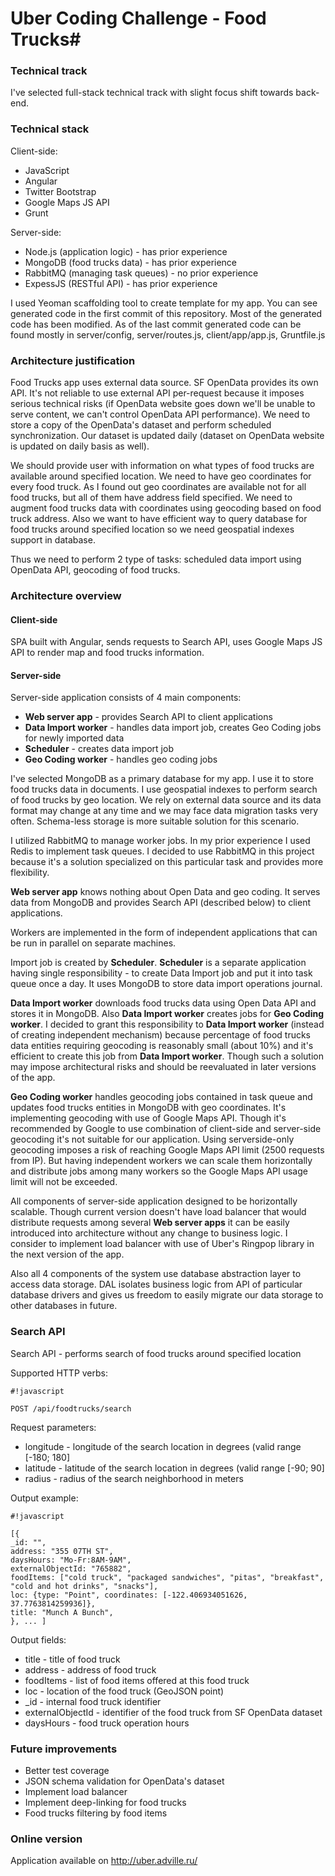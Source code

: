 # Uber Coding Challenge - Food Trucks#


### Technical track ###

I've selected full-stack technical track with slight focus shift towards back-end.

### Technical stack ###

Client-side:

* JavaScript
* Angular
* Twitter Bootstrap
* Google Maps JS API
* Grunt

Server-side:

* Node.js (application logic) - has prior experience
* MongoDB (food trucks data) - has prior experience
* RabbitMQ (managing task queues) - no prior experience
* ExpessJS (RESTful API) - has prior experience

I used Yeoman scaffolding tool to create template for my app. You can see generated code in the first commit of this repository. Most of the generated code has been modified. As of the last commit generated code can be found mostly in server/config, server/routes.js, client/app/app.js, Gruntfile.js

### Architecture justification ###

Food Trucks app uses external data source. SF OpenData provides its own API. It's not reliable to use external API per-request because it imposes serious technical risks (if OpenData website goes down we'll be unable to serve content, we can't control OpenData API performance). We need to store a copy of the OpenData's dataset and perform scheduled synchronization. Our dataset is updated daily (dataset on OpenData website is updated on daily basis as well).

We should provide user with information on what types of food trucks are available around specified location. We need to have geo coordinates for every food truck. As I found out geo coordinates are available not for all food trucks, but all of them have address field specified. We need to augment food trucks data with coordinates using geocoding based on food truck address. Also we want to have efficient way to query database for food trucks around specified location so we need geospatial indexes support in database.

Thus we need to perform 2 type of tasks: scheduled data import using OpenData API, geocoding of food trucks.

### Architecture overview ###

#### Client-side ####

SPA built with Angular, sends requests to Search API, uses Google Maps JS API to render map and food trucks information.

#### Server-side ####

Server-side application consists of 4 main components:

* **Web server app** - provides Search API to client applications
* **Data Import worker** - handles data import job, creates Geo Coding jobs for newly imported data
* **Scheduler** - creates data import job
* **Geo Coding worker** - handles geo coding jobs

I've selected MongoDB as a primary database for my app. I use it to store food trucks data in documents. I use geospatial indexes to perform search of food trucks by geo location. We rely on external data source and its data format may change at any time and we may face data migration tasks very often. Schema-less storage is more suitable solution for this scenario.

I utilized RabbitMQ to manage worker jobs. In my prior experience I used Redis to implement task queues. I decided to use RabbitMQ in this project because it's a solution specialized on this particular task and provides more flexibility.  

**Web server app** knows nothing about Open Data and geo coding. It serves data from MongoDB and provides Search API (described below) to client applications.

Workers are implemented in the form of independent applications that can be run in parallel on separate machines.

Import job is created by **Scheduler**. **Scheduler** is a separate application having single responsibility - to create Data Import job and put it into task queue once a day. It uses MongoDB to store data import operations journal.

**Data Import worker** downloads food trucks data using Open Data API and stores it in MongoDB. Also **Data Import worker** creates jobs for **Geo Coding worker**. I decided to grant this responsibility to 
**Data Import worker** (instead of creating independent mechanism) because percentage of food trucks data entities requiring geocoding is reasonably small (about 10%) and it's efficient to create this job from 
**Data Import worker**. Though such a solution may impose architectural risks and should be reevaluated in later versions of the app.

**Geo Coding worker** handles geocoding jobs contained in task queue and updates food trucks entities in MongoDB with geo coordinates. It's implementing geocoding with use of Google Maps API. Though it's recommended by Google to use combination of client-side and server-side geocoding it's not suitable for our application. Using serverside-only geocoding imposes a risk of reaching Google Maps API limit (2500 requests from IP). But having independent workers we can scale them horizontally and distribute jobs among many workers so the Google Maps API usage limit will not be exceeded.

All components of server-side application designed to be horizontally scalable. Though current version doesn't have load balancer that would distribute requests among several **Web server apps** it can be easily introduced into architecture without any change to business logic. I consider to implement load balancer with use of Uber's Ringpop library in the next version of the app.

Also all 4 components of the system use database abstraction layer to access data storage. DAL isolates business logic from API of particular database drivers and gives us freedom to easily migrate our data storage to other databases in future.  


### Search API ###

Search API - performs search of food trucks around specified location

Supported HTTP verbs:

```
#!javascript

POST /api/foodtrucks/search
```
Request parameters:

* longitude - longitude of the search location in degrees (valid range [-180; 180]
* latitude - latitude of the search location in degrees (valid range [-90; 90]
* radius - radius of the search neighborhood in meters

Output example:

```
#!javascript

[{
_id: "",
address: "355 07TH ST",
daysHours: "Mo-Fr:8AM-9AM",
externalObjectId: "765882",
foodItems: ["cold truck", "packaged sandwiches", "pitas", "breakfast", "cold and hot drinks", "snacks"],
loc: {type: "Point", coordinates: [-122.406934051626, 37.7763814259936]},
title: "Munch A Bunch",
}, ... ]
```

Output fields:

* title - title of food truck
* address - address of food truck
* foodItems - list of food items offered at this food truck
* loc - location of the food truck (GeoJSON point)
* _id - internal food truck identifier
* externalObjectId - identifier of the food truck from SF OpenData dataset
* daysHours - food truck operation hours

### Future improvements ###

* Better test coverage
* JSON schema validation for OpenData's dataset
* Implement load balancer
* Implement deep-linking for food trucks
* Food trucks filtering by food items

### Online version ###

Application available on http://uber.adville.ru/